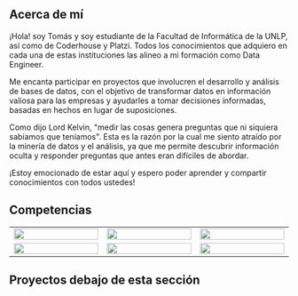 ## Acerca de mí
¡Hola! soy Tomás y soy estudiante de la Facultad de Informática de la UNLP, así como de Coderhouse y Platzi. Todos los conocimientos que adquiero en cada una de estas instituciones las alineo a mi formación como Data Engineer.

Me encanta participar en proyectos que involucren el desarrollo y análisis de bases de datos, con el objetivo de transformar datos en información valiosa para las empresas y ayudarles a tomar decisiones informadas, basadas en hechos en lugar de suposiciones.

Como dijo Lord Kelvin, "medir las cosas genera preguntas que ni siquiera sabíamos que teníamos". Esta es la razón por la cual me siento atraído por la minería de datos y el análisis, ya que me permite descubrir información oculta y responder preguntas que antes eran difíciles de abordar.

¡Estoy emocionado de estar aquí y espero poder aprender y compartir conocimientos con todos ustedes!

## Competencias
<table align="center">
  <tbody widht= "10%">
  <tr>
    <td width="5%"><a href="#" width="10%"><img src="https://www.vectorlogo.zone/logos/python/python-icon.svg" width="100%"></a></td>
    <td width="5%"><a href="#" width="10%"><img src="https://www.vectorlogo.zone/logos/r-project/r-project-official.svg" width="100%"></a></td>
    <td width="5%"><a href="#" width="10%"><img src="https://www.vectorlogo.zone/logos/djangoproject/djangoproject-icon.svg" width="100%"></a></td>
  </tr>
  <tr>
    <td width="5%"><a href="#" width="10%"><img src="https://www.vectorlogo.zone/logos/mysql/mysql-icon.svg" width="100%"></a></td>
    <td width="5%"><a href="#" width="10%"><img src="https://www.vectorlogo.zone/logos/git-scm/git-scm-icon.svg" width="100%"></a></td>
    <td width="5%"><a href="#" width="10%"><img src="https://www.vectorlogo.zone/logos/getbootstrap/getbootstrap-icon.svg" width="100%"></a></td>
  </tr>
  <tbody> 
</table>

## Proyectos debajo de esta sección
 
